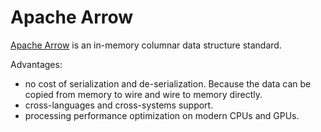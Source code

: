 # Apache Arrow

[Apache Arrow](http://arrow.apache.org/) is an in-memory columnar data structure standard.

Advantages:
- no cost of serialization and de-serialization. Because the data can be copied from memory to wire and wire to memory directly.
- cross-languages and cross-systems support.
- processing performance optimization on modern CPUs and GPUs.
